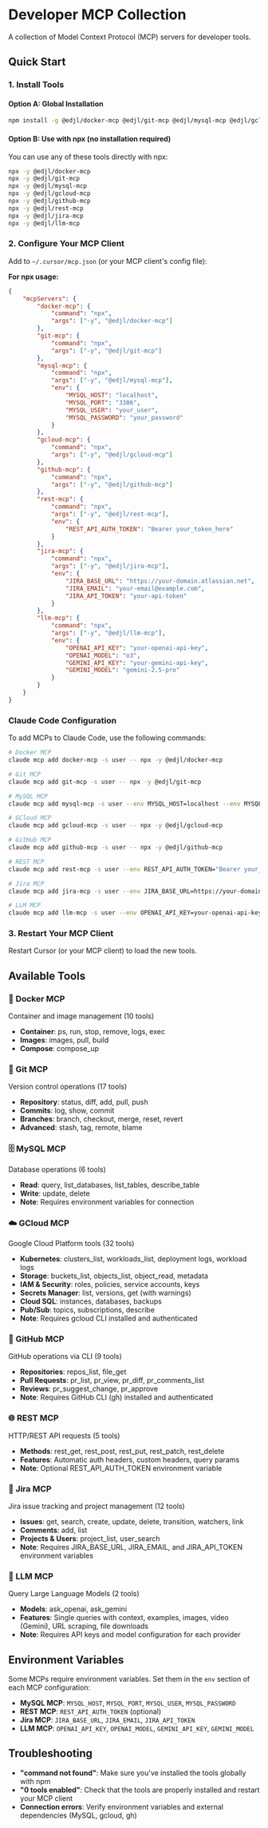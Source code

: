 # Developer MCP Collection

A collection of Model Context Protocol (MCP) servers for developer tools.

## Quick Start

### 1. Install Tools

#### Option A: Global Installation

```bash
npm install -g @edjl/docker-mcp @edjl/git-mcp @edjl/mysql-mcp @edjl/gcloud-mcp @edjl/github-mcp @edjl/rest-mcp @edjl/jira-mcp @edjl/llm-mcp
```

#### Option B: Use with npx (no installation required)

You can use any of these tools directly with npx:

```bash
npx -y @edjl/docker-mcp
npx -y @edjl/git-mcp
npx -y @edjl/mysql-mcp
npx -y @edjl/gcloud-mcp
npx -y @edjl/github-mcp
npx -y @edjl/rest-mcp
npx -y @edjl/jira-mcp
npx -y @edjl/llm-mcp
```

### 2. Configure Your MCP Client

Add to `~/.cursor/mcp.json` (or your MCP client's config file):

**For npx usage:**

```json
{
	"mcpServers": {
		"docker-mcp": {
			"command": "npx",
			"args": ["-y", "@edjl/docker-mcp"]
		},
		"git-mcp": {
			"command": "npx",
			"args": ["-y", "@edjl/git-mcp"]
		},
		"mysql-mcp": {
			"command": "npx",
			"args": ["-y", "@edjl/mysql-mcp"],
			"env": {
				"MYSQL_HOST": "localhost",
				"MYSQL_PORT": "3306",
				"MYSQL_USER": "your_user",
				"MYSQL_PASSWORD": "your_password"
			}
		},
		"gcloud-mcp": {
			"command": "npx",
			"args": ["-y", "@edjl/gcloud-mcp"]
		},
		"github-mcp": {
			"command": "npx",
			"args": ["-y", "@edjl/github-mcp"]
		},
		"rest-mcp": {
			"command": "npx",
			"args": ["-y", "@edjl/rest-mcp"],
			"env": {
				"REST_API_AUTH_TOKEN": "Bearer your_token_here"
			}
		},
		"jira-mcp": {
			"command": "npx",
			"args": ["-y", "@edjl/jira-mcp"],
			"env": {
				"JIRA_BASE_URL": "https://your-domain.atlassian.net",
				"JIRA_EMAIL": "your-email@example.com",
				"JIRA_API_TOKEN": "your-api-token"
			}
		},
		"llm-mcp": {
			"command": "npx",
			"args": ["-y", "@edjl/llm-mcp"],
			"env": {
				"OPENAI_API_KEY": "your-openai-api-key",
				"OPENAI_MODEL": "o3",
				"GEMINI_API_KEY": "your-gemini-api-key",
				"GEMINI_MODEL": "gemini-2.5-pro"
			}
		}
	}
}
```

### Claude Code Configuration

To add MCPs to Claude Code, use the following commands:

```bash
# Docker MCP
claude mcp add docker-mcp -s user -- npx -y @edjl/docker-mcp

# Git MCP
claude mcp add git-mcp -s user -- npx -y @edjl/git-mcp

# MySQL MCP
claude mcp add mysql-mcp -s user --env MYSQL_HOST=localhost --env MYSQL_PORT=3306 --env MYSQL_USER=your_user --env MYSQL_PASSWORD=your_password -- npx -y @edjl/mysql-mcp

# GCloud MCP
claude mcp add gcloud-mcp -s user -- npx -y @edjl/gcloud-mcp

# GitHub MCP
claude mcp add github-mcp -s user -- npx -y @edjl/github-mcp

# REST MCP
claude mcp add rest-mcp -s user --env REST_API_AUTH_TOKEN="Bearer your_token_here" -- npx -y @edjl/rest-mcp

# Jira MCP
claude mcp add jira-mcp -s user --env JIRA_BASE_URL=https://your-domain.atlassian.net --env JIRA_EMAIL=your-email@example.com --env JIRA_API_TOKEN=your-api-token -- npx -y @edjl/jira-mcp

# LLM MCP
claude mcp add llm-mcp -s user --env OPENAI_API_KEY=your-openai-api-key --env OPENAI_MODEL=o3 --env GEMINI_API_KEY=your-gemini-api-key --env GEMINI_MODEL=gemini-2.5-pro -- npx -y @edjl/llm-mcp
```

### 3. Restart Your MCP Client

Restart Cursor (or your MCP client) to load the new tools.

## Available Tools

### 🐳 Docker MCP

Container and image management (10 tools)

- **Container**: ps, run, stop, remove, logs, exec
- **Images**: images, pull, build
- **Compose**: compose_up

### 🔧 Git MCP

Version control operations (17 tools)

- **Repository**: status, diff, add, pull, push
- **Commits**: log, show, commit
- **Branches**: branch, checkout, merge, reset, revert
- **Advanced**: stash, tag, remote, blame

### 🗄️ MySQL MCP

Database operations (6 tools)

- **Read**: query, list_databases, list_tables, describe_table
- **Write**: update, delete
- **Note**: Requires environment variables for connection

### ☁️ GCloud MCP

Google Cloud Platform tools (32 tools)

- **Kubernetes**: clusters_list, workloads_list, deployment logs, workload logs
- **Storage**: buckets_list, objects_list, object_read, metadata
- **IAM & Security**: roles, policies, service accounts, keys
- **Secrets Manager**: list, versions, get (with warnings)
- **Cloud SQL**: instances, databases, backups
- **Pub/Sub**: topics, subscriptions, describe
- **Note**: Requires gcloud CLI installed and authenticated

### 🐙 GitHub MCP

GitHub operations via CLI (9 tools)

- **Repositories**: repos_list, file_get
- **Pull Requests**: pr_list, pr_view, pr_diff, pr_comments_list
- **Reviews**: pr_suggest_change, pr_approve
- **Note**: Requires GitHub CLI (gh) installed and authenticated

### 🌐 REST MCP

HTTP/REST API requests (5 tools)

- **Methods**: rest_get, rest_post, rest_put, rest_patch, rest_delete
- **Features**: Automatic auth headers, custom headers, query params
- **Note**: Optional REST_API_AUTH_TOKEN environment variable

### 🎫 Jira MCP

Jira issue tracking and project management (12 tools)

- **Issues**: get, search, create, update, delete, transition, watchers, link
- **Comments**: add, list
- **Projects & Users**: project_list, user_search
- **Note**: Requires JIRA_BASE_URL, JIRA_EMAIL, and JIRA_API_TOKEN environment variables

### 🤖 LLM MCP

Query Large Language Models (2 tools)

- **Models**: ask_openai, ask_gemini
- **Features**: Single queries with context, examples, images, video (Gemini), URL scraping, file downloads
- **Note**: Requires API keys and model configuration for each provider

## Environment Variables

Some MCPs require environment variables. Set them in the `env` section of each MCP configuration:

- **MySQL MCP**: `MYSQL_HOST`, `MYSQL_PORT`, `MYSQL_USER`, `MYSQL_PASSWORD`
- **REST MCP**: `REST_API_AUTH_TOKEN` (optional)
- **Jira MCP**: `JIRA_BASE_URL`, `JIRA_EMAIL`, `JIRA_API_TOKEN`
- **LLM MCP**: `OPENAI_API_KEY`, `OPENAI_MODEL`, `GEMINI_API_KEY`, `GEMINI_MODEL`

## Troubleshooting

- **"command not found"**: Make sure you've installed the tools globally with npm
- **"0 tools enabled"**: Check that the tools are properly installed and restart your MCP client
- **Connection errors**: Verify environment variables and external dependencies (MySQL, gcloud, gh)
